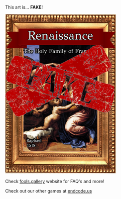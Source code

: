 This art is... 
 **FAKE**! 
 
 ![alt text](The_Holy_Family_of_Francis_I_Fake.png?raw=true "Artwork Card")  
 
 Check [fools.gallery](https://fools.gallery/) website for FAQ's and more! 
 
 Check out our other games at [endcode.us](https://endcode.us/)